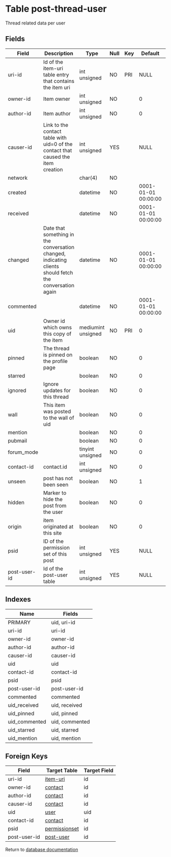 Table post-thread-user
===========

Thread related data per user

Fields
------

| Field        | Description                                                                                             | Type               | Null | Key | Default             | Extra |
| ------------ | ------------------------------------------------------------------------------------------------------- | ------------------ | ---- | --- | ------------------- | ----- |
| uri-id       | Id of the item-uri table entry that contains the item uri                                               | int unsigned       | NO   | PRI | NULL                |       |
| owner-id     | Item owner                                                                                              | int unsigned       | NO   |     | 0                   |       |
| author-id    | Item author                                                                                             | int unsigned       | NO   |     | 0                   |       |
| causer-id    | Link to the contact table with uid=0 of the contact that caused the item creation                       | int unsigned       | YES  |     | NULL                |       |
| network      |                                                                                                         | char(4)            | NO   |     |                     |       |
| created      |                                                                                                         | datetime           | NO   |     | 0001-01-01 00:00:00 |       |
| received     |                                                                                                         | datetime           | NO   |     | 0001-01-01 00:00:00 |       |
| changed      | Date that something in the conversation changed, indicating clients should fetch the conversation again | datetime           | NO   |     | 0001-01-01 00:00:00 |       |
| commented    |                                                                                                         | datetime           | NO   |     | 0001-01-01 00:00:00 |       |
| uid          | Owner id which owns this copy of the item                                                               | mediumint unsigned | NO   | PRI | 0                   |       |
| pinned       | The thread is pinned on the profile page                                                                | boolean            | NO   |     | 0                   |       |
| starred      |                                                                                                         | boolean            | NO   |     | 0                   |       |
| ignored      | Ignore updates for this thread                                                                          | boolean            | NO   |     | 0                   |       |
| wall         | This item was posted to the wall of uid                                                                 | boolean            | NO   |     | 0                   |       |
| mention      |                                                                                                         | boolean            | NO   |     | 0                   |       |
| pubmail      |                                                                                                         | boolean            | NO   |     | 0                   |       |
| forum_mode   |                                                                                                         | tinyint unsigned   | NO   |     | 0                   |       |
| contact-id   | contact.id                                                                                              | int unsigned       | NO   |     | 0                   |       |
| unseen       | post has not been seen                                                                                  | boolean            | NO   |     | 1                   |       |
| hidden       | Marker to hide the post from the user                                                                   | boolean            | NO   |     | 0                   |       |
| origin       | item originated at this site                                                                            | boolean            | NO   |     | 0                   |       |
| psid         | ID of the permission set of this post                                                                   | int unsigned       | YES  |     | NULL                |       |
| post-user-id | Id of the post-user table                                                                               | int unsigned       | YES  |     | NULL                |       |

Indexes
------------

| Name | Fields |
|------|--------|
| PRIMARY | uid, uri-id |
| uri-id | uri-id |
| owner-id | owner-id |
| author-id | author-id |
| causer-id | causer-id |
| uid | uid |
| contact-id | contact-id |
| psid | psid |
| post-user-id | post-user-id |
| commented | commented |
| uid_received | uid, received |
| uid_pinned | uid, pinned |
| uid_commented | uid, commented |
| uid_starred | uid, starred |
| uid_mention | uid, mention |

Foreign Keys
------------

| Field | Target Table | Target Field |
|-------|--------------|--------------|
| uri-id | [item-uri](help/database/db_item-uri) | id |
| owner-id | [contact](help/database/db_contact) | id |
| author-id | [contact](help/database/db_contact) | id |
| causer-id | [contact](help/database/db_contact) | id |
| uid | [user](help/database/db_user) | uid |
| contact-id | [contact](help/database/db_contact) | id |
| psid | [permissionset](help/database/db_permissionset) | id |
| post-user-id | [post-user](help/database/db_post-user) | id |

Return to [database documentation](help/database)
